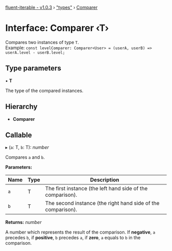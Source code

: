 [fluent-iterable - v1.0.3](../README.md) › ["types"](../modules/_types_.md) › [Comparer](_types_.comparer.md)

# Interface: Comparer ‹**T**›

Compares two instances of type `T`.<br>
  Example: `const levelComparer: Comparer<User> = (userA, userB) => userA.level - userB.level;`

## Type parameters

▪ **T**

The type of the compared instances.

## Hierarchy

* **Comparer**

## Callable

▸ (`a`: T, `b`: T): *number*

Compares `a` and `b`.

**Parameters:**

Name | Type | Description |
------ | ------ | ------ |
`a` | T | The first instance (the left hand side of the comparison). |
`b` | T | The second instance (the right hand side of the comparison). |

**Returns:** *number*

A number which represents the result of the comparison. If **negative**, `a` precedes `b`, if **positive**, `b` precedes `a`, if **zero**, `a` equals to `b` in the comparison.

